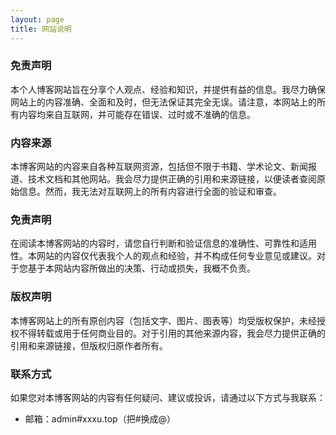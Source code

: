 ```yaml
---
layout: page
title: 网站说明 
---
```


### 免责声明

本个人博客网站旨在分享个人观点、经验和知识，并提供有益的信息。我尽力确保网站上的内容准确、全面和及时，但无法保证其完全无误。请注意，本网站上的所有内容均来自互联网，并可能存在错误、过时或不准确的信息。

### 内容来源

本博客网站的内容来自各种互联网资源，包括但不限于书籍、学术论文、新闻报道、技术文档和其他网站。我会尽力提供正确的引用和来源链接，以便读者查阅原始信息。然而，我无法对互联网上的所有内容进行全面的验证和审查。

### 免责声明

在阅读本博客网站的内容时，请您自行判断和验证信息的准确性、可靠性和适用性。本网站的内容仅代表我个人的观点和经验，并不构成任何专业意见或建议。对于您基于本网站内容所做出的决策、行动或损失，我概不负责。

### 版权声明

本博客网站上的所有原创内容（包括文字、图片、图表等）均受版权保护，未经授权不得转载或用于任何商业目的。对于引用的其他来源内容，我会尽力提供正确的引用和来源链接，但版权归原作者所有。

### 联系方式

如果您对本博客网站的内容有任何疑问、建议或投诉，请通过以下方式与我联系：

- 邮箱：admin#xxxu.top（把#换成@）
